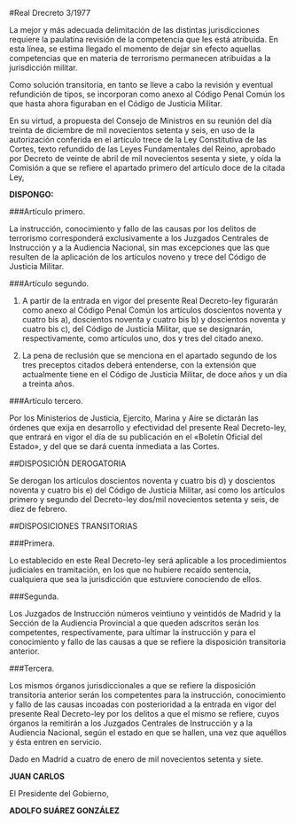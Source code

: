 #Real Drecreto 3/1977

La mejor y más adecuada delimitación de las distintas jurisdicciones requiere la paulatina revisión de la competencia que les está atribuida. En esta línea, se estima llegado el momento de dejar sin efecto aquellas competencias que en materia de terrorismo permanecen atribuidas a la jurisdicción militar.

Como solución transitoria, en tanto se lleve a cabo la revisión y eventual refundición de tipos, se incorporan como anexo al Código Penal Común los que hasta ahora figuraban en el Código de Justicia Militar.

En su virtud, a propuesta del Consejo de Ministros en su reunión del día treinta de diciembre de mil novecientos setenta y seis, en uso de la autorización conferida en el artículo trece de la Ley Constitutiva de las Cortes, texto refundido de las Leyes Fundamentales del Reino, aprobado por Decreto de veinte de abril de mil novecientos sesenta y siete, y oída la Comisión a que se refiere el apartado primero del artículo doce de la citada Ley,

**DISPONGO:**

###Artículo primero.

La instrucción, conocimiento y fallo de las causas por los delitos de terrorismo corresponderá exclusivamente a los Juzgados Centrales de Instrucción y a la Audiencia Nacional, sin mas excepciones que las que resulten de la aplicación de los artículos noveno y trece del Código de Justicia Militar.

###Artículo segundo.

1. A partir de la entrada en vigor del presente Real Decreto-ley figurarán como anexo al Código Penal Común los artículos doscientos noventa y cuatro bis a), doscientos noventa y cuatro bis b) y doscientos noventa y cuatro bis c), del Código de Justicia Militar, que se designarán, respectivamente, como artículos uno, dos y tres del citado anexo.

2. La pena de reclusión que se menciona en el apartado segundo de los tres preceptos citados deberá entenderse, con la extensión que actualmente tiene en el Código de Justicia Militar, de doce años y un día a treinta años.

###Artículo tercero.

Por los Ministerios de Justicia, Ejercito, Marina y Aire se dictarán las órdenes que exija en desarrollo y efectividad del presente Real Decreto-ley, que entrará en vigor el día de su publicación en el «Boletín Oficial del Estado», y del que se dará cuenta inmediata a las Cortes.

##DISPOSICIÓN DEROGATORIA

Se derogan los artículos doscientos noventa y cuatro bis d) y doscientos noventa y cuatro bis e) del Código de Justicia Militar, así como los artículos primero y segundo del Decreto-ley dos/mil novecientos setenta y seis, de diez de febrero.

##DISPOSICIONES TRANSITORIAS

###Primera.

Lo establecido en este Real Decreto-ley será aplicable a los procedimientos judiciales en tramitación, en los que no hubiere recaído sentencia, cualquiera que sea la jurisdicción que estuviere conociendo de ellos.

###Segunda.

Los Juzgados de Instrucción números veintiuno y veintidós de Madrid y la Sección de la Audiencia Provincial a que queden adscritos serán los competentes, respectivamente, para ultimar la instrucción y para el conocimiento y fallo de las causas a que se refiere la disposición transitoria anterior.

###Tercera.

Los mismos órganos jurisdiccionales a que se refiere la disposición transitoria anterior serán los competentes para la instrucción, conocimiento y fallo de las causas incoadas con posterioridad a la entrada en vigor del presente Real Decreto-ley por los delitos a que el mismo se refiere, cuyos órganos la remitirán a los Juzgados Centrales de Instrucción y a la Audiencia Nacional, según el estado en que se hallen, una vez que aquéllos y ésta entren en servicio.

Dado en Madrid a cuatro de enero de mil novecientos setenta y siete.

**JUAN CARLOS**

El Presidente del Gobierno,

**ADOLFO SUÁREZ GONZÁLEZ**